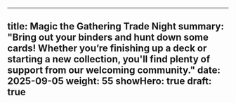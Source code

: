 
---
title: Magic the Gathering Trade Night
summary: "Bring out your binders and hunt down some cards! Whether you’re finishing up a deck or starting a new collection, you'll find plenty of support from our welcoming community."
date: 2025-09-05
weight: 55
showHero: true
draft: true
---


